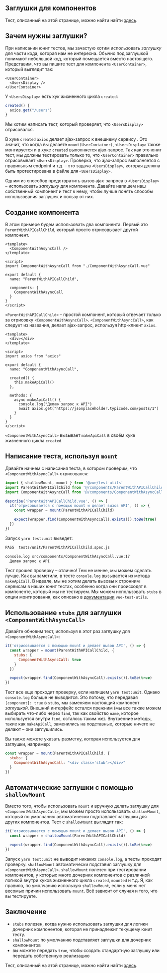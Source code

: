 ## Заглушки для компонентов

Тест, описанный на этой странице, можно найти найти [здесь](https://github.com/lmiller1990/vue-testing-handbook/tree/master/demo-app/tests/unit/ParentWithAPICallChild.spec.js).

## Зачем нужны заглушки?

При написании юнит тестов, мы зачастую хотим использовать _заглушку_ для части кода, которая нам не интересна. Обычно под заглушкой понимают небольшой код, который помещается вместо настоящего. Представим, что вы пишите тест для компонента `<UserContainer>`, который выглядит так:

```vue
<UserContainer>
  <UsersDisplay />
</UserContainer>
```

У `<UsersDisplay>` есть хук жизненного цикла `created`:

```js
created() {
  axios.get("/users")
}
```

Мы хотим написать тест, который проверяет, что `<UsersDisplay>` отрисовался.

В хуке `created` `axios` делает ajax-запрос к внешнему сервису . Это значит, что когда вы делаете `mount(UserContainer)`, `<UsersDisplay>` также монтируется и в хуке `created`  выполняется ajax-запрос. Так как это юнит тест, мы должны тестировать только то, что `<UserContainer>` правильно отрисовывает `<UsersDisplay>`. Проверка, что ajax-запрос выполняется с правильным endpoint и т.д. – это задача `<UsersDisplay>`, которая должна быть протестирована в файле для `<UsersDisplay>`.

Одним из способов предотвратить вызов ajax-запроса в `<UsersDisplay>` – использовать _заглушку_ для компонента. Давайте напишем наш собственный компонент и тест к нему, чтобы лучше понять способы использования заглушек и пользу от них.

## Создание компонента

В этом примере будем использовать два компонента. Первый это `ParentWithAPICallChild`, который просто отрисовывает другой компонент.

```vue
<template>
  <ComponentWithAsyncCall />
</template>

<script>
import ComponentWithAsyncCall from "./ComponentWithAsyncCall.vue"

export default {
  name: "ParentWithAPICallChild",

  components: {
    ComponentWithAsyncCall
  }
}
</script>
```

`<ParentWithAPICallChild>` – простой компонент, который отвечает только за отрисовку `<ComponentWithAsyncCall>`. `<ComponentWithAsyncCall>`, как следует из названия, делает ajax-запрос, используя http-клиент `axios`.

```vue
<template>
  <div></div>
</template>

<script>
import axios from "axios"

export default {
  name: "ComponentWithAsyncCall",
  
  created() {
    this.makeApiCall()
  },
  
  methods: {
    async makeApiCall() {
      console.log("Делаю запрос к API")
      await axios.get("https://jsonplaceholder.typicode.com/posts/1")
    }
  }
}
</script>
```

`<ComponentWithAsyncCall>` вызывает `makeApiCall` в своём хуке жизненного цикла `created`.

## Написание теста, используя `mount`

Давайте начнем с написания теста, в котором проверим, что `<ComponentWithAsyncCall>` отрисовался:

```js
import { shallowMount, mount } from '@vue/test-utils'
import ParentWithAPICallChild from '@/components/ParentWithAPICallChild.vue'
import ComponentWithAsyncCall from '@/components/ComponentWithAsyncCall.vue'

describe('ParentWithAPICallChild.vue', () => {
  it('отрисовывается с помощью mount и делает вызов API', () => {
    const wrapper = mount(ParentWithAPICallChild)

    expect(wrapper.find(ComponentWithAsyncCall).exists()).toBe(true)
  })
})
```

Запуск `yarn test:unit` выведет:

```bash
PASS  tests/unit/ParentWithAPICallChild.spec.js

console.log src/components/ComponentWithAsyncCall.vue:17
  Делаю запрос к API
```

Тест прошел проверку – отлично! Тем не менее, мы можем сделать лучше. Как вы заметили, в тесте `console.log` вызывается из метода `makeApiCall`. В идеале, мы не хотим делать вызовы к стронним сервисам в наших юнит тестах, особенно когда они происходят в компоненте, который мы не тестируем. Мы можем использовать `stubs` в опции монтирования, как описано в [документации](https://vue-test-utils.vuejs.org/ru/api/options.html#stubs) `vue-test-utils`.

## Использование `stubs` для заглушки `<ComponentWithAsyncCall>`

Давайте обновим тест, используя в этот раз заглушку для `<ComponentWithAsyncCall>`:

```js
it('отрисовывается с помощью mount и делает вызов API', () => {
  const wrapper = mount(ParentWithAPICallChild, {
    stubs: {
      ComponentWithAsyncCall: true
    }
  })

  expect(wrapper.find(ComponentWithAsyncCall).exists()).toBe(true)
})
```

Тест все еще проходит проверку, если напишем `yarn test:unit`. Однако `console.log` больше не выводится. Это потому, что передавая `[component]: true` в `stubs`, мы заменяем настоящий компонент _заглушкой_. Внешний интерфейс остался прежним (мы все также можем выбирать что-либо через `find`, так как свойство `name`, которое используется внутри `find`, осталось таким же). Внутренние методы, такие как `makeApiCall`, заменились на подставные, которые ничего не делают – они заглушились.

Вы также можете указать разметку, которая используется для заглушки, например:

```js
const wrapper = mount(ParentWithAPICallChild, {
  stubs: {
    ComponentWithAsyncCall: "<div class='stub'></div>"
  }
})
```

## Автоматические заглушки с помощью `shallowMount`

Вместо того, чтобы использовать `mount` и вручную делать заглушку для `<ComponentWithAsyncCall>`, мы можем просто использовать `shallowMount`, который по умолчанию автоматически подставляет заглушки для других компонентов. Тест с `shallowMount` выглядит так:

```js
it('отрисовывается с помощью mount и делает вызов API', () => {
  const wrapper = shallowMount(ParentWithAPICallChild)

  expect(wrapper.find(ComponentWithAsyncCall).exists()).toBe(true)
})
```

Запуск `yarn test:unit` не выводит никаких `console.log`, а тесты проходят проверку. `shallowMount` автоматически подставил заглушку для `<ComponentWithAsyncCall>`. `shallowMount` полезен при тестировании компонентов, у которых много дочерних компонентов с различной логикой внутри хуков жизненного цикла `created`, `mounted` и т.д. Я, как правило, по умолчанию использую `shallowMount`, если у меня нет весомых причин использовать `mount`. Всё зависит от случая и того, что вы тестируете.

## Заключение

- `stubs` полезен, когда нужно использовать заглушки для логики дочерних компонентов, которая не принадлежит текущему юнит тесту.
- `shallowMount` по умолчанию подставляет заглушки для дочерних компонентов
- вы можете передать `true`, чтобы создать стандартную заглушку или передать собственную реализацию


Тест, описанный на этой странице, можно найти найти [здесь](https://github.com/lmiller1990/vue-testing-handbook/tree/master/demo-app/tests/unit/ParentWithAPICallChild.spec.js).
